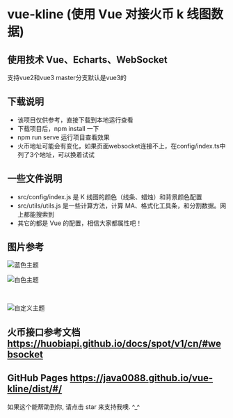 # vue-kline (使用 Vue 对接火币 k 线图数据)

## 使用技术 Vue、Echarts、WebSocket
支持vue2和vue3
master分支默认是vue3的

## 下载说明

- 该项目仅供参考，直接下载到本地运行查看
- 下载项目后，npm install 一下
- npm run serve 运行项目查看效果
- 火币地址可能会有变化，如果页面websocket连接不上，在config/index.ts中列了3个地址，可以换着试试

## 一些文件说明

- src/config/index.js 是 K 线图的颜色（线条、蜡烛）和背景颜色配置
- src/utils/utils.js 是一些计算方法，计算 MA、格式化工具条，和分割数据。网上都能搜索到
- 其它的都是 Vue 的配置，相信大家都属性吧！

## 图片参考

![蓝色主题](https://java0088.github.io/vue-kline/dist/img/theme1.png)
<br />

![白色主题](https://java0088.github.io/vue-kline/dist/img/theme2.png)

<br />

![自定义主题](https://java0088.github.io/vue-kline/dist/img/theme3.png)

## 火币接口参考文档 https://huobiapi.github.io/docs/spot/v1/cn/#websocket

## GitHub Pages https://java0088.github.io/vue-kline/dist/#/

如果这个能帮助到你, 请点击 star 来支持我噢. ^\_^
